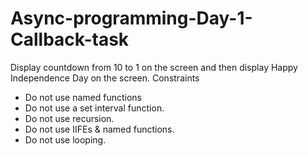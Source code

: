 # Async-programming-Day-1-Callback-task
Display countdown from 10 to 1 on the screen and then display Happy Independence Day on the screen.
Constraints
* Do not use named functions
* Do not use a set interval function.
* Do not use recursion.
* Do not use IIFEs & named functions.
* Do not use looping.
